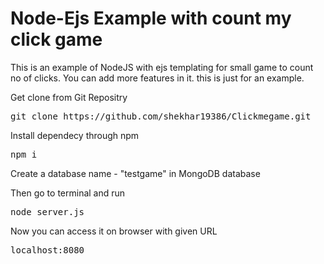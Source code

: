 Node-Ejs Example with count my click game
=========================================

This is an example of NodeJS with ejs templating for small game to count no of clicks. You can add more features in it. this is just for an example.

Get clone from Git Repositry

<pre>git clone https://github.com/shekhar19386/Clickmegame.git</pre>

Install dependecy through npm

<pre>npm i</pre>

Create a database name - "testgame" in MongoDB database

Then go to terminal and run

<pre>node server.js</pre>

Now you can access it on browser with given URL

<pre>localhost:8080</pre>


